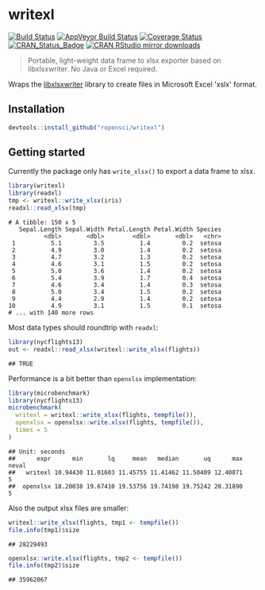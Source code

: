 # writexl

[![Build Status](https://travis-ci.org/ropensci/writexl.svg?branch=master)](https://travis-ci.org/ropensci/writexl)
[![AppVeyor Build Status](https://ci.appveyor.com/api/projects/status/github/ropensci/writexl?branch=master&svg=true)](https://ci.appveyor.com/project/jeroen/writexl)
[![Coverage Status](https://codecov.io/github/ropensci/writexl/coverage.svg?branch=master)](https://codecov.io/github/ropensci/writexl?branch=master)
[![CRAN_Status_Badge](http://www.r-pkg.org/badges/version/writexl)](http://cran.r-project.org/package=writexl)
[![CRAN RStudio mirror downloads](http://cranlogs.r-pkg.org/badges/writexl)](http://cran.r-project.org/web/packages/writexl/index.html)

> Portable, light-weight data frame to xlsx exporter based on libxlsxwriter.  No Java or Excel required.

Wraps the [libxlsxwriter](https://github.com/jmcnamara/libxlsxwriter) library to create files
in Microsoft Excel 'xslx' format.

## Installation

```r
devtools::install_github("ropensci/writexl")
```

## Getting started

Currently the package only has `write_xlsx()` to export a data frame to xlsx. 

```r
library(writexl)
library(readxl)
tmp <- writexl::write_xlsx(iris)
readxl::read_xlsx(tmp)
```
```
# A tibble: 150 x 5
   Sepal.Length Sepal.Width Petal.Length Petal.Width Species
          <dbl>       <dbl>        <dbl>       <dbl>   <chr>
 1          5.1         3.5          1.4         0.2  setosa
 2          4.9         3.0          1.4         0.2  setosa
 3          4.7         3.2          1.3         0.2  setosa
 4          4.6         3.1          1.5         0.2  setosa
 5          5.0         3.6          1.4         0.2  setosa
 6          5.4         3.9          1.7         0.4  setosa
 7          4.6         3.4          1.4         0.3  setosa
 8          5.0         3.4          1.5         0.2  setosa
 9          4.4         2.9          1.4         0.2  setosa
10          4.9         3.1          1.5         0.1  setosa
# ... with 140 more rows
```

Most data types should roundtrip with `readxl`:

```r
library(nycflights13)
out <- readxl::read_xlsx(writexl::write_xlsx(flights))
```
```
## TRUE
```

Performance is a bit better than `openxlsx` implementation:

```r
library(microbenchmark)
library(nycflights13)
microbenchmark(
  writexl = writexl::write_xlsx(flights, tempfile()),
  openxlsx = openxlsx::write.xlsx(flights, tempfile()),
  times = 5
)
```
```
## Unit: seconds
##      expr      min       lq     mean   median       uq      max neval
##   writexl 10.94430 11.01603 11.45755 11.41462 11.50409 12.40871     5
##  openxlsx 18.20038 19.67410 19.53756 19.74198 19.75242 20.31890     5
```

Also the output xlsx files are smaller:

```r
writexl::write_xlsx(flights, tmp1 <- tempfile())
file.info(tmp1)$size
```
```
## 28229493
```
```r
openxlsx::write.xlsx(flights, tmp2 <- tempfile())
file.info(tmp2)$size
```
```
## 35962067
```
